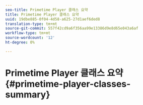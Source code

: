 ```yaml
---
seo-title: Primetime Player 클래스 요약
title: Primetime Player 클래스 요약
uuid: 19dbe885-0f04-4d58-a625-27d1aef6ded8
translation-type: tm+mt
source-git-commit: 557f42cd9a6f356aa99e13386d9e8d65e043a6af
workflow-type: tm+mt
source-wordcount: '12'
ht-degree: 0%

---
```



# Primetime Player 클래스 요약{#primetime-player-classes-summary}
